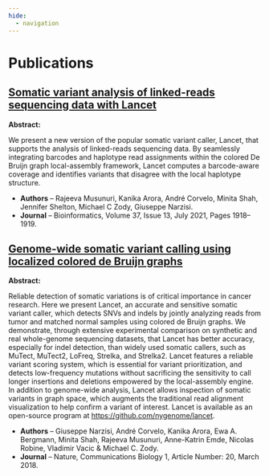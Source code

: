 ```yaml
---
hide:
  - navigation
---
```


# Publications

## [Somatic variant analysis of linked-reads sequencing data with Lancet](https://academic.oup.com/bioinformatics/article/37/13/1918/5926970)
**Abstract:**

We present a new version of the popular somatic variant caller, Lancet, that supports the analysis of linked-reads sequencing data.
By seamlessly integrating barcodes and haplotype read assignments within the colored De Bruijn graph local-assembly framework,
Lancet computes a barcode-aware coverage and identifies variants that disagree with the local haplotype structure.

- **Authors** – Rajeeva Musunuri, Kanika Arora, André Corvelo, Minita Shah, Jennifer Shelton, Michael C Zody, Giuseppe Narzisi.
- **Journal** – Bioinformatics, Volume 37, Issue 13, July 2021, Pages 1918–1919.

## [Genome-wide somatic variant calling using localized colored de Bruijn graphs](https://www.nature.com/articles/s42003-018-0023-9)
**Abstract:**

Reliable detection of somatic variations is of critical importance in cancer research. Here we present Lancet, an accurate and sensitive
somatic variant caller, which detects SNVs and indels by jointly analyzing reads from tumor and matched normal samples using colored de Bruijn
graphs. We demonstrate, through extensive experimental comparison on synthetic and real whole-genome sequencing datasets, that Lancet has better
accuracy, especially for indel detection, than widely used somatic callers, such as MuTect, MuTect2, LoFreq, Strelka, and Strelka2. Lancet features
a reliable variant scoring system, which is essential for variant prioritization, and detects low-frequency mutations without sacrificing the
sensitivity to call longer insertions and deletions empowered by the local-assembly engine. In addition to genome-wide analysis, Lancet allows
inspection of somatic variants in graph space, which augments the traditional read alignment visualization to help confirm a variant of interest.
Lancet is available as an open-source program at https://github.com/nygenome/lancet.

- **Authors** – Giuseppe Narzisi, André Corvelo, Kanika Arora, Ewa A. Bergmann, Minita Shah, Rajeeva Musunuri, Anne-Katrin Emde, Nicolas Robine, Vladimir Vacic & Michael C. Zody.
- **Journal** – Nature, Communications Biology 1, Article Number: 20, March 2018.
